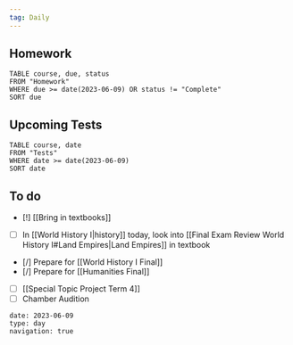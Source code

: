 ```yaml
---
tag: Daily
---
```

## Homework
```dataview
TABLE course, due, status
FROM "Homework" 
WHERE due >= date(2023-06-09) OR status != "Complete"
SORT due
```
## Upcoming Tests
```dataview
TABLE course, date
FROM "Tests" 
WHERE date >= date(2023-06-09)
SORT date
```
## To do
- [!] [[Bring in textbooks]]
- [ ] In [[World History I|history]] today, look into [[Final Exam Review World History I#Land Empires|Land Empires]] in textbook
- [/] Prepare for [[World History I Final]]
- [/] Prepare for [[Humanities Final]]
- [ ] [[Special Topic Project Term 4]]
- [ ] Chamber Audition

```gEvent
date: 2023-06-09
type: day
navigation: true
```